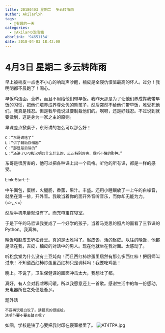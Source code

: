```yaml
---
title: 20180403 星期二  多云转阵雨
author: Akilarlxh
tags:
  - 💖有趣的一天
categories:
  - 🍬Akilarの泡泡糖
abbrlink: '94651134'
date: 2018-04-03 18:42:00
---
```

# 4月3日 星期二 多云转阵雨

早上被楠皮一点也不小心的响动声吵醒，楠皮是全寝仇恨值最高的坏人。过分！我明明都不晨跑了！闹心。

早饭鸡蛋面，营养，而且不用给他们带早饭。我昨天那是为了让他们养成靠我带早饭的习惯，把他们培养成养尊处优的熊孩子，然后突然不给他们带早饭，难受死他们。我真是残忍。但是我毕竟说过要制裁他们的。啊呀，还是好残忍。不过说到就要做到，这是身为一家之主的原则。

早课差点掀桌子，东哥讲的怎么可以那么好！
```
C：“东哥讲啥了”
L：“讲了辅助存储器”
C：“那是最后讲的”
L：“还讲了CPU和汉明码什么什么的，反正特别厉害，我听不懂的那种。”
```
东哥是很厉害的，他可以把各种课上出一个风格。听他的所有课，都是一样的感受。

~~Link Start ！~~

中午面包，蛋糕，火腿肠，香蕉，果汁。丰盛。还用小睡眠放了一上午的白噪音，就坐在第一排，开外音。我敢当着你的面开外音听音乐，而你却无能为力。(๑>؂<๑）

然后手机电量就没有了。而充电宝在寝室。

于是下午的马哲课我变成了一个好学的孩子。当着马克思的照片的面看了三节课的Python。我真棒。

晚饭和赵皮去听松食堂。真的是太难得了。赵皮诶，活的赵皮。以往的晚饭，他都是活在我，吉皮，楠皮的对话中的男人。现在他就坐在我对面。太感动了。

听松食堂为什么没有土豆炖肉！而且西红柿炒蛋里居然有那么多西红柿！把厨师叫过来！不知道西红柿炒蛋里西红柿只是调料吗！我要吃鸡蛋！

晚上。不说了，卫生保健课的画面冲击太大，我想吐了都。

真好，有人会对我嘘寒问暖。所以我愿意还上一首歌。感谢生活中的每一份感动。
充电器所在之处便是吾乡。

题外话
```
不要再玩坦白说了。猜错真的很尴尬。
清明节要不要去踏青呢？
```
如图，学校是铁了心要把我封印在寝室楼里了。
![AT4TPA.jpg](https://s2.ax1x.com/2019/04/10/AT4TPA.jpg)